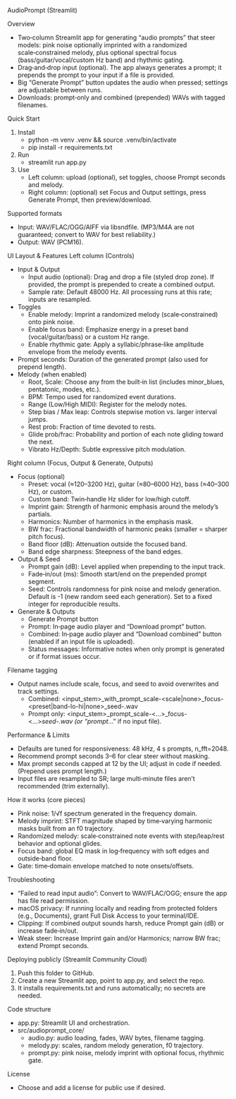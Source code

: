 AudioPrompt (Streamlit)

Overview
- Two‑column Streamlit app for generating “audio prompts” that steer models: pink noise optionally imprinted with a randomized scale‑constrained melody, plus optional spectral focus (bass/guitar/vocal/custom Hz band) and rhythmic gating.
- Drag‑and‑drop input (optional). The app always generates a prompt; it prepends the prompt to your input if a file is provided.
- Big “Generate Prompt” button updates the audio when pressed; settings are adjustable between runs.
- Downloads: prompt‑only and combined (prepended) WAVs with tagged filenames.

Quick Start
1) Install
   - python -m venv .venv && source .venv/bin/activate
   - pip install -r requirements.txt
2) Run
   - streamlit run app.py
3) Use
   - Left column: upload (optional), set toggles, choose Prompt seconds and melody.
   - Right column: (optional) set Focus and Output settings, press Generate Prompt, then preview/download.

Supported formats
- Input: WAV/FLAC/OGG/AIFF via libsndfile. (MP3/M4A are not guaranteed; convert to WAV for best reliability.)
- Output: WAV (PCM16).

UI Layout & Features
Left column (Controls)
- Input & Output
  - Input audio (optional): Drag and drop a file (styled drop zone). If provided, the prompt is prepended to create a combined output.
  - Sample rate: Default 48000 Hz. All processing runs at this rate; inputs are resampled.
- Toggles
  - Enable melody: Imprint a randomized melody (scale‑constrained) onto pink noise.
  - Enable focus band: Emphasize energy in a preset band (vocal/guitar/bass) or a custom Hz range.
  - Enable rhythmic gate: Apply a syllabic/phrase‑like amplitude envelope from the melody events.
- Prompt seconds: Duration of the generated prompt (also used for prepend length).
- Melody (when enabled)
  - Root, Scale: Choose any from the built‑in list (includes minor_blues, pentatonic, modes, etc.).
  - BPM: Tempo used for randomized event durations.
  - Range (Low/High MIDI): Register for the melody notes.
  - Step bias / Max leap: Controls stepwise motion vs. larger interval jumps.
  - Rest prob: Fraction of time devoted to rests.
  - Glide prob/frac: Probability and portion of each note gliding toward the next.
  - Vibrato Hz/Depth: Subtle expressive pitch modulation.
 
Right column (Focus, Output & Generate, Outputs)
- Focus (optional)
  - Preset: vocal (≈120–3200 Hz), guitar (≈80–6000 Hz), bass (≈40–300 Hz), or custom.
  - Custom band: Twin‑handle Hz slider for low/high cutoff.
  - Imprint gain: Strength of harmonic emphasis around the melody’s partials.
  - Harmonics: Number of harmonics in the emphasis mask.
  - BW frac: Fractional bandwidth of harmonic peaks (smaller = sharper pitch focus).
  - Band floor (dB): Attenuation outside the focused band.
  - Band edge sharpness: Steepness of the band edges.
- Output & Seed
  - Prompt gain (dB): Level applied when prepending to the input track.
  - Fade‑in/out (ms): Smooth start/end on the prepended prompt segment.
  - Seed: Controls randomness for pink noise and melody generation. Default is -1 (new random seed each generation). Set to a fixed integer for reproducible results.
- Generate & Outputs
  - Generate Prompt button
  - Prompt: In‑page audio player and “Download prompt” button.
  - Combined: In‑page audio player and “Download combined” button (enabled if an input file is uploaded).
  - Status messages: Informative notes when only prompt is generated or if format issues occur.

Filename tagging
- Output names include scale, focus, and seed to avoid overwrites and track settings.
  - Combined: <input_stem>_with_prompt_scale-<scale|none>_focus-<preset|band-lo-hi|none>_seed-<seed>.wav
  - Prompt only: <input_stem>_prompt_scale-<...>_focus-<...>_seed-<seed>.wav (or “prompt_...” if no input file).

Performance & Limits
- Defaults are tuned for responsiveness: 48 kHz, 4 s prompts, n_fft=2048.
- Recommend prompt seconds 3–6 for clear steer without masking.
- Max prompt seconds capped at 12 by the UI; adjust in code if needed. (Prepend uses prompt length.)
- Input files are resampled to SR; large multi‑minute files aren’t recommended (trim externally).

How it works (core pieces)
- Pink noise: 1/√f spectrum generated in the frequency domain.
- Melody imprint: STFT magnitude shaped by time‑varying harmonic masks built from an f0 trajectory.
- Randomized melody: scale‑constrained note events with step/leap/rest behavior and optional glides.
- Focus band: global EQ mask in log‑frequency with soft edges and outside‑band floor.
- Gate: time‑domain envelope matched to note onsets/offsets.

Troubleshooting
- “Failed to read input audio”: Convert to WAV/FLAC/OGG; ensure the app has file read permission.
- macOS privacy: If running locally and reading from protected folders (e.g., Documents), grant Full Disk Access to your terminal/IDE.
- Clipping: If combined output sounds harsh, reduce Prompt gain (dB) or increase fade‑in/out.
- Weak steer: Increase Imprint gain and/or Harmonics; narrow BW frac; extend Prompt seconds.

Deploying publicly (Streamlit Community Cloud)
1) Push this folder to GitHub.
2) Create a new Streamlit app, point to app.py, and select the repo.
3) It installs requirements.txt and runs automatically; no secrets are needed.

Code structure
- app.py: Streamlit UI and orchestration.
- src/audioprompt_core/
  - audio.py: audio loading, fades, WAV bytes, filename tagging.
  - melody.py: scales, random melody generation, f0 trajectory.
  - prompt.py: pink noise, melody imprint with optional focus, rhythmic gate.

License
- Choose and add a license for public use if desired.
